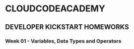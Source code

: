 # CLOUDCODEACADEMY
## DEVELOPER KICKSTART HOMEWORKS

### Week 01 - Variables, Data Types and Operators
